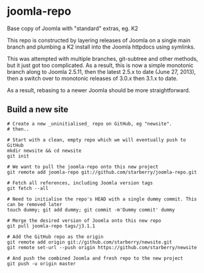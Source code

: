 joomla-repo
===========

Base copy of Joomla with "standard" extras, eg. K2

This repo is constructed by layering releases of Joomla on a single main branch
and plumbing a K2 install into the Joomla httpdocs using symlinks.

This was attempted with multiple branches, git-subtree and other methods, but it
just got too complicated. As a result, this is now a simple monotonic branch
along to Joomla 2.5.11, then the latest 2.5.x to date (June 27, 2013), then
a switch over to monotonic releases of 3.0.x then 3.1.x to date.

As a result, rebasing to a newer Joomla should be more straightforward.

## Build a new site

```
# Create a new _uninitialised_ repo on GitHub, eg "newsite".
# then..

# Start with a clean, empty repo which we will eventually push to GitHub
mkdir newsite && cd newsite
git init

# We want to pull the joomla-repo onto this new project
git remote add joomla-repo git://github.com/starberry/joomla-repo.git

# Fetch all references, including Joomla version tags
git fetch --all

# Need to initialise the repo's HEAD with a single dummy commit. This can be removed later
touch dummy; git add dummy; git commit -m'Dummy commit' dummy

# Merge the desired version of Joomla onto this new repo
git pull joomla-repo tags/j3.1.1

# Add the GitHub repo as the origin
git remote add origin git://github.com/starberry/newsite.git
git remote set-url --push origin https://github.com/starberry/newsite

# And push the combined Joomla and fresh repo to the new project
git push -u origin master
```

